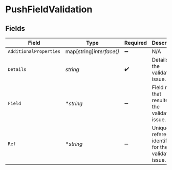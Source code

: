 # PushFieldValidation


## Fields

| Field                                                 | Type                                                  | Required                                              | Description                                           |
| ----------------------------------------------------- | ----------------------------------------------------- | ----------------------------------------------------- | ----------------------------------------------------- |
| `AdditionalProperties`                                | map[string]*interface{}*                              | :heavy_minus_sign:                                    | N/A                                                   |
| `Details`                                             | *string*                                              | :heavy_check_mark:                                    | Details on the validation issue.                      |
| `Field`                                               | **string*                                             | :heavy_minus_sign:                                    | Field name that resulted in the validation issue.     |
| `Ref`                                                 | **string*                                             | :heavy_minus_sign:                                    | Unique reference identifier for the validation issue. |
